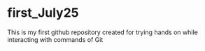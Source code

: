 # first_July25
This is my first github repository created for trying hands on while interacting with commands of Git
